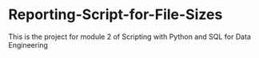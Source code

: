 # Reporting-Script-for-File-Sizes
This is the project for module 2 of Scripting with Python and SQL for Data Engineering
